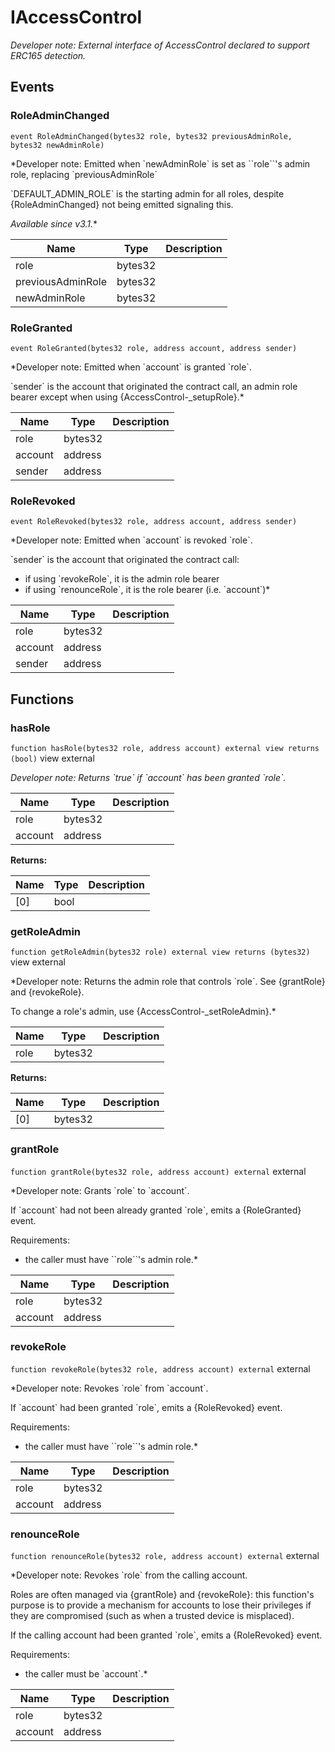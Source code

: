 

# IAccessControl






*Developer note: External interface of AccessControl declared to support ERC165 detection.*


## Events
### RoleAdminChanged


`event RoleAdminChanged(bytes32 role, bytes32 previousAdminRole, bytes32 newAdminRole)`  


*Developer note: Emitted when &#x60;newAdminRole&#x60; is set as &#x60;&#x60;role&#x60;&#x60;&#x27;s admin role, replacing &#x60;previousAdminRole&#x60;

&#x60;DEFAULT_ADMIN_ROLE&#x60; is the starting admin for all roles, despite
{RoleAdminChanged} not being emitted signaling this.

_Available since v3.1._*



| Name | Type | Description |
| ---- | ---- | ----------- |
| role | bytes32 |  |
| previousAdminRole | bytes32 |  |
| newAdminRole | bytes32 |  |


### RoleGranted


`event RoleGranted(bytes32 role, address account, address sender)`  


*Developer note: Emitted when &#x60;account&#x60; is granted &#x60;role&#x60;.

&#x60;sender&#x60; is the account that originated the contract call, an admin role
bearer except when using {AccessControl-_setupRole}.*



| Name | Type | Description |
| ---- | ---- | ----------- |
| role | bytes32 |  |
| account | address |  |
| sender | address |  |


### RoleRevoked


`event RoleRevoked(bytes32 role, address account, address sender)`  


*Developer note: Emitted when &#x60;account&#x60; is revoked &#x60;role&#x60;.

&#x60;sender&#x60; is the account that originated the contract call:
  - if using &#x60;revokeRole&#x60;, it is the admin role bearer
  - if using &#x60;renounceRole&#x60;, it is the role bearer (i.e. &#x60;account&#x60;)*



| Name | Type | Description |
| ---- | ---- | ----------- |
| role | bytes32 |  |
| account | address |  |
| sender | address |  |




## Functions
### hasRole


`function hasRole(bytes32 role, address account) external view returns (bool)` view external


*Developer note: Returns &#x60;true&#x60; if &#x60;account&#x60; has been granted &#x60;role&#x60;.*



| Name | Type | Description |
| ---- | ---- | ----------- |
| role | bytes32 |  |
| account | address |  |

**Returns:**

| Name | Type | Description |
| ---- | ---- | ----------- |
| [0] | bool |  |

### getRoleAdmin


`function getRoleAdmin(bytes32 role) external view returns (bytes32)` view external


*Developer note: Returns the admin role that controls &#x60;role&#x60;. See {grantRole} and
{revokeRole}.

To change a role&#x27;s admin, use {AccessControl-_setRoleAdmin}.*



| Name | Type | Description |
| ---- | ---- | ----------- |
| role | bytes32 |  |

**Returns:**

| Name | Type | Description |
| ---- | ---- | ----------- |
| [0] | bytes32 |  |

### grantRole


`function grantRole(bytes32 role, address account) external`  external


*Developer note: Grants &#x60;role&#x60; to &#x60;account&#x60;.

If &#x60;account&#x60; had not been already granted &#x60;role&#x60;, emits a {RoleGranted}
event.

Requirements:

- the caller must have &#x60;&#x60;role&#x60;&#x60;&#x27;s admin role.*



| Name | Type | Description |
| ---- | ---- | ----------- |
| role | bytes32 |  |
| account | address |  |


### revokeRole


`function revokeRole(bytes32 role, address account) external`  external


*Developer note: Revokes &#x60;role&#x60; from &#x60;account&#x60;.

If &#x60;account&#x60; had been granted &#x60;role&#x60;, emits a {RoleRevoked} event.

Requirements:

- the caller must have &#x60;&#x60;role&#x60;&#x60;&#x27;s admin role.*



| Name | Type | Description |
| ---- | ---- | ----------- |
| role | bytes32 |  |
| account | address |  |


### renounceRole


`function renounceRole(bytes32 role, address account) external`  external


*Developer note: Revokes &#x60;role&#x60; from the calling account.

Roles are often managed via {grantRole} and {revokeRole}: this function&#x27;s
purpose is to provide a mechanism for accounts to lose their privileges
if they are compromised (such as when a trusted device is misplaced).

If the calling account had been granted &#x60;role&#x60;, emits a {RoleRevoked}
event.

Requirements:

- the caller must be &#x60;account&#x60;.*



| Name | Type | Description |
| ---- | ---- | ----------- |
| role | bytes32 |  |
| account | address |  |






